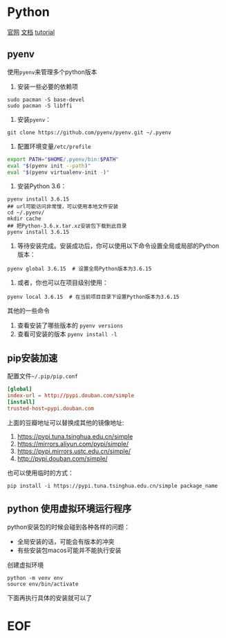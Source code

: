 # Python

[官网](https://www.python.org/ )
[文档](https://docs.python.org/3/)
[tutorial](https://docs.python.org/3/tutorial/index.html)


## pyenv

使用`pyenv`来管理多个python版本


1. 安装一些必要的依赖项
```shell
sudo pacman -S base-devel
sudo pacman -S libffi
```

1. 安装`pyenv`：
```shell
git clone https://github.com/pyenv/pyenv.git ~/.pyenv
```

1. 配置环境变量`/etc/profile`
```bash
export PATH="$HOME/.pyenv/bin:$PATH"
eval "$(pyenv init --path)"
eval "$(pyenv virtualenv-init -)"
```

1. 安装Python 3.6：
```shell
pyenv install 3.6.15
## url可能访问非常慢，可以使用本地文件安装
cd ~/.pyenv/
mkdir cache
## 把Python-3.6.x.tar.xz安装包下载到此目录
pyenv install 3.6.15
```


1. 等待安装完成。安装成功后，你可以使用以下命令设置全局或局部的Python版本：
```shell
pyenv global 3.6.15  # 设置全局Python版本为3.6.15
```

1. 或者，你也可以在项目级别使用：
```shell
pyenv local 3.6.15  # 在当前项目目录下设置Python版本为3.6.15
```


其他的一些命令

1. 查看安装了哪些版本的
`pyenv versions`
1. 查看可安装的版本
`pyenv install -l`

## pip安装加速

配置文件`~/.pip/pip.conf`
```conf
[global]
index-url = http://pypi.douban.com/simple
[install]
trusted-host=pypi.douban.com
```
上面的豆瓣地址可以替换成其他的镜像地址:
1. https://pypi.tuna.tsinghua.edu.cn/simple
1. https://mirrors.aliyun.com/pypi/simple/
1. https://pypi.mirrors.ustc.edu.cn/simple/
1. http://pypi.douban.com/simple/

也可以使用临时的方式：

```shell
pip install -i https://pypi.tuna.tsinghua.edu.cn/simple package_name
```

## python 使用虚拟环境运行程序

python安装包的时候会碰到各种各样的问题：
- 全局安装的话，可能会有版本的冲突
- 有些安装包macos可能并不能执行安装

创建虚拟环境
```shell
python -m venv env
source env/bin/activate
```

下面再执行具体的安装就可以了

# EOF